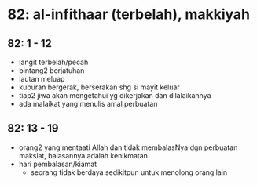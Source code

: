 # 82: al-infithaar (terbelah), makkiyah

## 82: 1 - 12
* langit terbelah/pecah
* bintang2 berjatuhan
* lautan meluap
* kuburan bergerak, berserakan shg si mayit keluar
* tiap2 jiwa akan mengetahui yg dikerjakan dan dilalaikannya
* ada malaikat yang menulis amal perbuatan

## 82: 13 - 19
* orang2 yang mentaati Allah dan tidak membalasNya dgn perbuatan maksiat,
  balasannya adalah kenikmatan
* hari pembalasan/kiamat
  * seorang tidak berdaya sedikitpun untuk menolong orang lain

